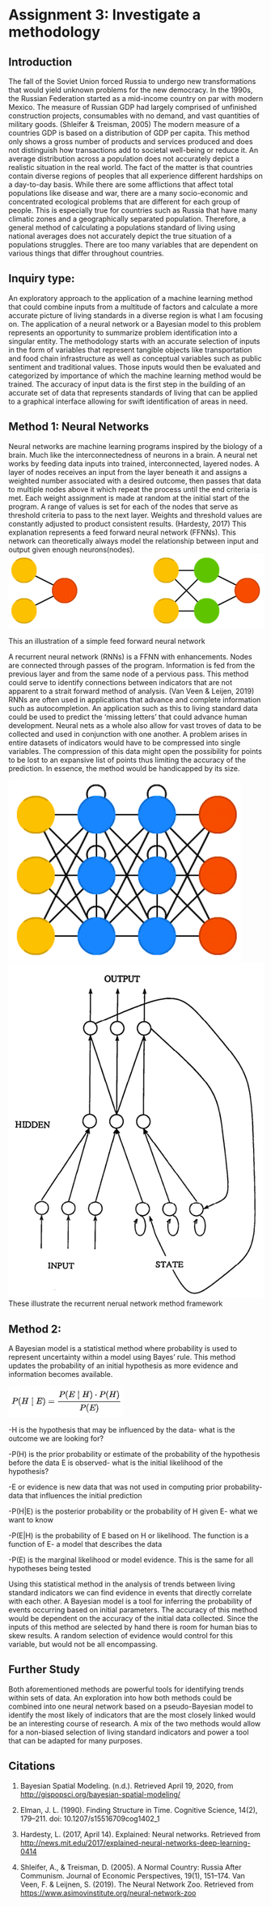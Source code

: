 # Assignment 3: Investigate a methodology

## Introduction
The fall of the Soviet Union forced Russia to undergo new transformations that would yield unknown problems for the new democracy. In the 1990s, the Russian Federation started as a mid-income country on par with modern Mexico. The measure of Russian GDP had largely comprised of unfinished construction projects, consumables with no demand, and vast quantities of military goods. (Shleifer & Treisman, 2005) The modern measure of a countries GDP is based on a distribution of GDP per capita. This method only shows a gross number of products and services produced and does not distinguish how transactions add to societal well-being or reduce it. An average distribution across a population does not accurately depict a realistic situation in the real world. The fact of the matter is that countries contain diverse regions of peoples that all experience different hardships on a day-to-day basis. While there are some afflictions that affect total populations like disease and war, there are a many socio-economic and concentrated ecological problems that are different for each group of people. This is especially true for countries such as Russia that have many climatic zones and a geographically separated population. Therefore, a general method of calculating a populations standard of living using national averages does not accurately depict the true situation of a populations struggles. There are too many variables that are dependent on various things that differ throughout countries.

## Inquiry type:	

An exploratory approach to the application of a machine learning method that could combine inputs from a multitude of factors and calculate a more accurate picture of living standards in a diverse region is what I am focusing on. The application of a neural network or a Bayesian model to this problem represents an opportunity to summarize problem identification into a singular entity. The methodology starts with an accurate selection of inputs in the form of variables that represent tangible objects like transportation and food chain infrastructure as well as conceptual variables such as public sentiment and traditional values. Those inputs would then be evaluated and categorized by importance of which the machine learning method would be trained. The accuracy of input data is the first step in the building of an accurate set of data that represents standards of living that can be applied to a graphical interface allowing for swift identification of areas in need.

## Method 1: Neural Networks

Neural networks are machine learning programs inspired by the biology of a brain. Much like the interconnectedness of neurons in a brain. A neural net works by feeding data inputs into trained, interconnected, layered nodes. A layer of nodes receives an input from the layer beneath it and assigns a weighted number associated with a desired outcome, then passes that data to multiple nodes above it which repeat the process until the end criteria is met. Each weight assignment is made at random at the initial start of the program. A range of values is set for each of the nodes that serve as threshold criteria to pass to the next layer. Weights and threshold values are constantly adjusted to product consistent results. (Hardesty, 2017) This explanation represents a feed forward neural network (FFNNs). This network can theoretically always model the relationship between input and output given enough neurons(nodes). 
![](ff_1.png)

This an illustration of a simple feed forward neural network


A recurrent neural network (RNNs) is a FFNN with enhancements. Nodes are connected through passes of the program. Information is fed from the previous layer and from the same node of a pervious pass. This method could serve to identify connections between indicators that are not apparent to a strait forward method of analysis. (Van Veen & Leijen, 2019) RNNs are often used in applications that advance and complete information such as autocompletion. An application such as this to living standard data could be used to predict the ‘missing letters’ that could advance human development. Neural nets as a whole also allow for vast troves of data to be collected and used in conjunction with one another. A problem arises in entire datasets of indicators would have to be compressed into single variables. The compression of this data might open the possibility for points to be lost to an expansive list of points thus limiting the accuracy of the prediction. In essence, the method would be handicapped by its size.

![](rnn.png) 
![](Screenshot_5.png)
These illustrate the recurrent nerual network method framework

## Method 2: 

A Bayesian model is a statistical method where probability is used to represent uncertainty within a model using Bayes’ rule. This method updates the probability of an initial hypothesis as more evidence and information becomes available. 

![](Screenshot_4.png)

-H is the hypothesis that may be influenced by the data- what is the outcome we are looking for?

-P(H) is the prior probability or estimate of the probability of the hypothesis before the data E is observed- what is the initial likelihood of the hypothesis?

-E or evidence is new data that was not used in computing prior probability- data that influences the initial prediction

-P(H|E) is the posterior probability or the probability of H given E- what we want to know

-P(E|H) is the probability of E based on H or likelihood. The function is a function of E- a model that describes the data

-P(E) is the marginal likelihood or model evidence. This is the same for all hypotheses being tested

Using this statistical method in the analysis of trends between living standard indicators we can find evidence in events that directly correlate with each other. A Bayesian model is a tool for inferring the probability of events occurring based on initial parameters. The accuracy of this method would be dependent on the accuracy of the initial data collected. Since the inputs of this method are selected by hand there is room for human bias to skew results. A random selection of evidence would control for this variable, but would not be all encompassing.

## Further Study

Both aforementioned methods are powerful tools for identifying trends within sets of data. An exploration into how both methods could be combined into one neural network based on a pseudo-Bayesian model to identify the most likely of indicators that are the most closely linked would be an interesting course of research. A mix of the two methods would allow for a non-biased selection of living standard indicators and power a tool that can be adapted for many purposes. 
  
## Citations

1. Bayesian Spatial Modeling. (n.d.). Retrieved April 19, 2020, from http://gispopsci.org/bayesian-spatial-modeling/

2. Elman, J. L. (1990). Finding Structure in Time. Cognitive Science, 14(2), 179–211. doi: 10.1207/s15516709cog1402_1

3. Hardesty, L. (2017, April 14). Explained: Neural networks. Retrieved from http://news.mit.edu/2017/explained-neural-networks-deep-learning-0414

4. Shleifer, A., & Treisman, D. (2005). A Normal Country: Russia After Communism. Journal of Economic Perspectives, 19(1), 151–174.
Van Veen, F. & Leijnen, S. (2019). The Neural Network Zoo. Retrieved from https://www.asimovinstitute.org/neural-network-zoo


